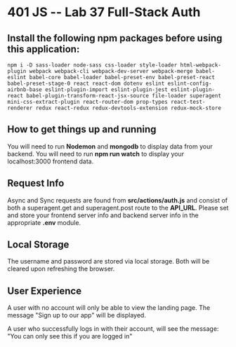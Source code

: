 # 401 JS --  Lab 37 Full-Stack Auth
## Install the following npm packages before using this application:

```npm i -D sass-loader node-sass css-loader style-loader html-webpack-plugin webpack webpack-cli webpack-dev-server webpack-merge babel-eslint babel-core babel-loader babel-preset-env babel-preset-react babel-preset-stage-0 react react-dom dotenv eslint eslint-config-airbnb-base eslint-plugin-import eslint-plugin-jest eslint-plugin-react babel-plugin-transform-react-jsx-source file-loader superagent mini-css-extract-plugin react-router-dom prop-types react-test-renderer redux react-redux redux-devtools-extension redux-mock-store```

## How to get things up and running
You will need to run **Nodemon** and **mongodb** to display data from your backend.  You will need to run **npm run watch** to display your localhost:3000 frontend data.  
## Request Info
Async and Sync requests are found from **src/actions/auth.js** and consist of both a superagent.get and superagent.post route to the **API_URL**.  Please set and store your frontend server info and backend server info in the appropriate **.env** module.

## Local Storage
The username and password are stored via local storage.  Both will be cleared upon refreshing the browser.

## User Experience
A user with no account will only be able to view the landing page.  The message "Sign up to our app" will be displayed. 

A user who successfully logs in with their account, will see the message: "You can only see this if you are logged in"
